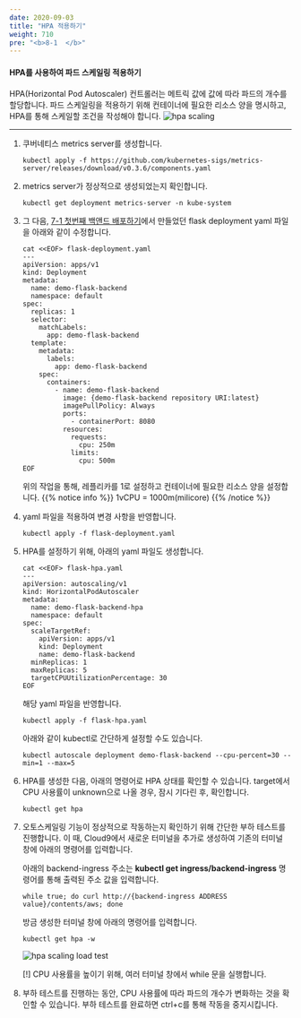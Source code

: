 ```yaml
---
date: 2020-09-03
title: "HPA 적용하기"
weight: 710
pre: "<b>8-1  </b>"
---
```


#### HPA를 사용하여 파드 스케일링 적용하기
HPA(Horizontal Pod Autoscaler) 컨트롤러는 메트릭 값에 값에 따라 파드의 개수를 할당합니다. 파드 스케일링을 적용하기 위해 컨테이너에 필요한 리소스 양을 명시하고, HPA를 통해 스케일할 조건을 작성해야 합니다.
![hpa scaling](/images/eks_scaling/k8s-scaling.svg)

* * *

1. 쿠버네티스 metrics server를 생성합니다.
    ```
    kubectl apply -f https://github.com/kubernetes-sigs/metrics-server/releases/download/v0.3.6/components.yaml
    ```
2. metrics server가 정상적으로 생성되었는지 확인합니다.
    ```
    kubectl get deployment metrics-server -n kube-system
    ```
3. 그 다음, [7-1 첫번째 백앤드 배포하기](../../service_launch/flask_backend/)에서 만들었던 flask deployment yaml 파일을 아래와 같이 수정합니다.
    ```
    cat <<EOF> flask-deployment.yaml
    ---
    apiVersion: apps/v1
    kind: Deployment
    metadata:
      name: demo-flask-backend
      namespace: default
    spec:
      replicas: 1
      selector:
        matchLabels:
          app: demo-flask-backend
      template:
        metadata:
          labels:
            app: demo-flask-backend
        spec:
          containers:
            - name: demo-flask-backend
              image: {demo-flask-backend repository URI:latest}
              imagePullPolicy: Always
              ports:
                - containerPort: 8080
              resources:
                requests:
                  cpu: 250m
                limits:
                  cpu: 500m
    EOF
    ```
    위의 작업을 통해, 레플리카를 1로 설정하고 컨테이너에 필요한 리소스 양을 설정합니다.
{{% notice info %}}
1vCPU = 1000m(milicore)
{{% /notice %}}

4. yaml 파일을 적용하여 변경 사항을 반영합니다.
    ```
    kubectl apply -f flask-deployment.yaml
    ```
5. HPA를 설정하기 위해, 아래의 yaml 파일도 생성합니다.
    ```
    cat <<EOF> flask-hpa.yaml
    ---
    apiVersion: autoscaling/v1
    kind: HorizontalPodAutoscaler
    metadata:
      name: demo-flask-backend-hpa
      namespace: default
    spec:
      scaleTargetRef:
        apiVersion: apps/v1
        kind: Deployment
        name: demo-flask-backend
      minReplicas: 1
      maxReplicas: 5
      targetCPUUtilizationPercentage: 30
    EOF
    ```
    해당 yaml 파일을 반영합니다. 
    ```
    kubectl apply -f flask-hpa.yaml
    ```

    아래와 같이 kubectl로 간단하게 설정할 수도 있습니다.
    ```
    kubectl autoscale deployment demo-flask-backend --cpu-percent=30 --min=1 --max=5
    ```
6. HPA를 생성한 다음, 아래의 명령어로 HPA 상태를 확인할 수 있습니다. target에서 CPU 사용률이 unknown으로 나올 경우, 잠시 기다린 후, 확인합니다.
    ```
    kubectl get hpa
    ```
7. 오토스케일링 기능이 정상적으로 작동하는지 확인하기 위해 간단한 부하 테스트를 진행합니다. 이 때, Cloud9에서 새로운 터미널을 추가로 생성하여 기존의 터미널 창에 아래의 명령어를 입력합니다.

    아래의 backend-ingress 주소는 **kubectl get ingress/backend-ingress** 명령어를 통해 출력된 주소 값을 입력합니다.
    ```
    while true; do curl http://{backend-ingress ADDRESS value}/contents/aws; done
    ```
    방금 생성한 터미널 창에 아래의 명령어를 입력합니다.
    ```
    kubectl get hpa -w
    ```
    ![hpa scaling load test](/images/eks_scaling/hpa-scaling-cloud9.png)

    [!] CPU 사용률을 높이기 위해, 여러 터미널 창에서 while 문을 실행합니다.

8. 부하 테스트를 진행하는 동안, CPU 사용률에 따라 파드의 개수가 변화하는 것을 확인할 수 있습니다. 부하 테스트를 완료하면 ctrl+c를 통해 작동을 중지시킵니다.